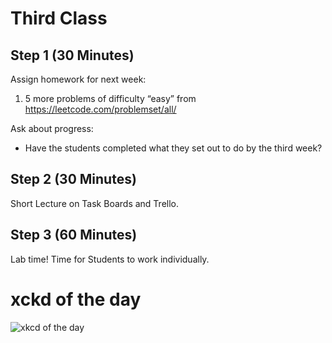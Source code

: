 # Third Class
## Step 1 (30 Minutes)
Assign homework for next week:
1.	5 more problems of difficulty “easy” from https://leetcode.com/problemset/all/

Ask about progress:
- Have the students completed what they set out to do by the third week?

## Step 2 (30 Minutes)
Short Lecture on Task Boards and Trello.

## Step 3 (60 Minutes)
Lab time! Time for Students to work individually.

# xckd of the day
![xkcd of the day](https://s3.amazonaws.com/production-wordpress-assets/blog/wp-content/uploads/2013/03/workflow-1.png)
